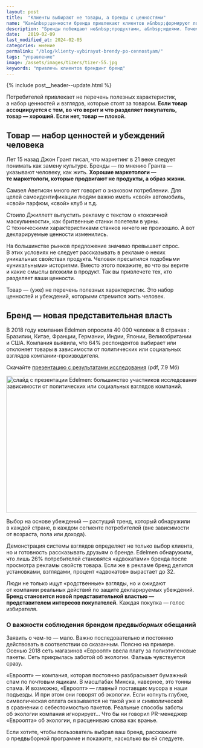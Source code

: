 ```yaml
---
layout: post
title:  "Клиенты выбирают не товары, а бренды с ценностями"
name: "Как&nbsp;ценности бренда привлекают клиентов и&nbsp;формируют лояльность"
description: "Бренды побеждают не&nbsp;продуктами, а&nbsp;идеями. Почему клиенты выбирают компании, разделяющие их&nbsp;ценности, и&nbsp;что это значит для маркетолога."
date:   2019-02-09
last_modified_at: 2024-02-05
categories: мнение
permalink: "/blog/klienty-vybirayut-brendy-po-cennostyam/"
tags: "управление"
image: /assets/images/tizers/tizer-55.jpg
keywords: "привлечь клиентов брендинг бренд"
---
```


{% include post__header--update.html %}

<p>Потребителей привлекает не&nbsp;перечень полезных характеристик, а&nbsp;набор ценностей и&nbsp;взглядов, которые стоят за&nbsp;товаром. <strong>Если товар ассоциируется с&nbsp;тем, во&nbsp;что верит и&nbsp;что разделяет покупатель, товар&nbsp;— хороший. Если нет, товар&nbsp;— плохой.</strong> </p>

<section class="row-gap--m">
<h2 class="section__title h1 bold ">Товар&nbsp;— набор ценностей и&nbsp;убеждений человека</h2>
<p>Лет 15&nbsp;назад Джон Грант писал, что маркетинг в&nbsp;21&nbsp;веке следует понимать как замену культуре. Бренды&nbsp;— по&nbsp;мнению Гранта&nbsp;— указывают человеку, как жить. <strong>Хорошие маркетологи&nbsp;— те&nbsp;маркетологи, которые продвигают не&nbsp;продукты, а&nbsp;образ жизни.</strong> </p>
<p>Самвел Аветисян много лет говорит о&nbsp;знаковом потреблении. Для целей самоидентификации людям важно иметь «свой» автомобиль, «свой» парфюм, «свой» клуб и&nbsp;т.д.</p>
<p>Стоило Джиллетт выпустить рекламу с&nbsp;текстом о&nbsp;«токсичной маскулинности», как бритвенные станки полетели в&nbsp;урны. С&nbsp;техническими характеристиками станков ничего не&nbsp;произошло. А&nbsp;вот декларируемые ценности изменились. </p>
<p>На&nbsp;большинстве рынков предложение значимо превышает спрос. В&nbsp;этих условиях не&nbsp;следует рассказывать в&nbsp;рекламе о&nbsp;неких уникальных свойствах продукта. Человек пресытился подобными «уникальными» историями. Вместо этого покажите, во&nbsp;что вы&nbsp;верите и&nbsp;какие смыслы вложили в&nbsp;продукт. Так вы&nbsp;привлечете тех, кто разделяет ваши ценности. </p>


<p class="post__note">Товар&nbsp;— (уже) не&nbsp;перечень полезных характеристик. Это набор ценностей и&nbsp;убеждений, которыми стремится жить человек. </p>

</section>

<section class="row-gap--m">
<h2 class="section__title h1 bold ">Бренд&nbsp;— новая представительная власть</h2>
<div class="with-side row-gap--m">
<p>В&nbsp;2018 году компания Edelmen опросила 40&nbsp;000 человек в&nbsp;8&nbsp;странах : Бразилии, Китае, Франции, Германии, Индии, Японии, Великобритании и&nbsp;США. Компания выявила, что&nbsp;64% респондентов выбирает или отклоняет товары в&nbsp;зависимости от&nbsp;политических или социальных взглядов компании-производителя. </p>
<div class="side"><p>Скачайте <a class="link" href="https://www.edelman.com/sites/g/files/aatuss191/files/2018-10/2018_Edelman_Earned_Brand_Global_Report.pdf" download>презентацию с&nbsp;результатами исследования</a> (pdf, 7.9 Мб)</p> </div>
</div>

<div itemprop="image" itemscope itemtype="https://schema.org/ImageObject">	
		<link itemprop="url" href="https://res.cloudinary.com/bartoshevich/image/upload/f_auto,q_auto/v1549714027/belief-driven-buying.jpg">
<img class="image" loading="lazy" decoding="async"  src="https://res.cloudinary.com/bartoshevich/image/upload/f_auto,q_auto/v1549714027/belief-driven-buying.jpg" alt="слайд с презентации Edelmen: большинство участников исследования выбирали бренды в зависимости от политических или социальных взглядов компаний."  width="729" height="362" itemprop="contentUrl"/>
</div>



<p>Выбор на&nbsp;основе убеждений&nbsp;— растущий тренд, который обнаружили в&nbsp;каждой стране, в&nbsp;каждом сегменте потребителей (вне зависимости от&nbsp;возраста, пола или дохода). </p>
<p>Демонстрация системы взглядов определяет не&nbsp;только выбор клиента, но&nbsp;и&nbsp;готовность рассказывать друзьям о&nbsp;бренде. Edelmen обнаружили, что лишь&nbsp;26% потребителей становятся «адвокатами» бренда после просмотра рекламы свойств товара. Если&nbsp;же в&nbsp;рекламе бренд делится установками, взглядами, процент «адвокатов» вырастает до&nbsp;32. </p>
<p>Люди не&nbsp;только ищут «родственные» взгляды, но&nbsp;и&nbsp;ожидают от&nbsp;компании реальных действий по&nbsp;защите декларируемых убеждений. <strong>Бренд становится новой представительной властью&nbsp;— представителем интересов покупателей.</strong> Каждая покупка&nbsp;— голос избирателя.</p>

<article class="row-gap--m">
<h3 class="element--hidden">О важности соблюдения брендом <i>предвыборных</i> обещаний </h3>
<p>Заявить о&nbsp;чем-то&nbsp;— мало. Важно последовательно и&nbsp;постоянно действовать в&nbsp;соответствии со&nbsp;сказанным. Поясню на&nbsp;примере. Осенью 2018 сеть магазинов «Евроопт» ввела плату за&nbsp;полиэтиленовые пакеты. Сеть прикрылась заботой об&nbsp;экологии. Фальшь чувствуется сразу.</p>
<p> «Евроопт»&nbsp;— компания, которая постоянно разбрасывает бумажный спам по&nbsp;почтовым ящикам. В&nbsp;масштабах Минска, наверное, это тонны спама. И&nbsp;возможно, «Евроопт»&nbsp;— главный поставщик мусора в&nbsp;наши подъезды. И&nbsp;при этом они говорят об&nbsp;экологии. Если копнуть глубже, символическая оплата оказывается не&nbsp;такой уже и&nbsp;символической в&nbsp;сравнении с&nbsp;себестоимостью пакетов. Реальные способы заботы об&nbsp;экологии компания игнорирует... Что&nbsp;бы ни&nbsp;говорил PR-менеджер «Евроопта» об&nbsp;экологии, я&nbsp;расцениваю слова как вранье.  </p>
</article>

<div class="post__note">Если хотите, чтобы пользователь выбрал ваш бренд, расскажите о&nbsp;предвыборной программе и&nbsp;покажите, насколько вы&nbsp;ей&nbsp;следуете.</div>
</section>
